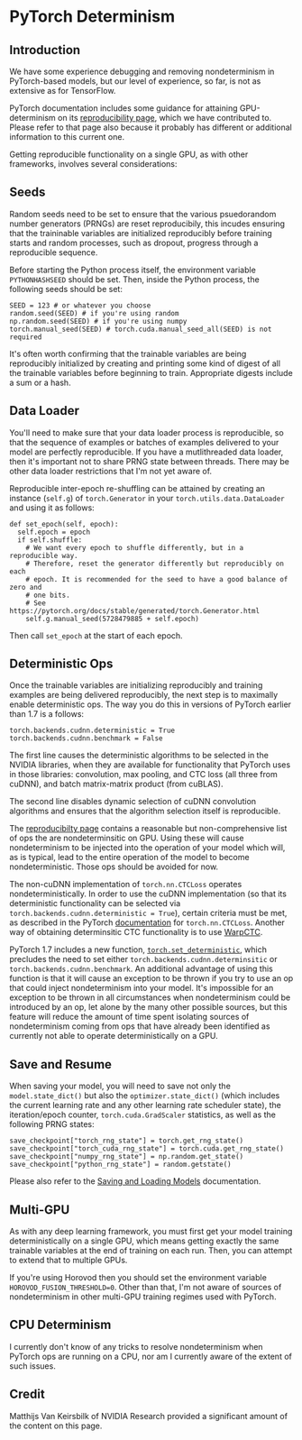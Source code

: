 # PyTorch Determinism

## Introduction

We have some experience debugging and removing nondeterminism in PyTorch-based
models, but our level of experience, so far, is not as extensive as for
TensorFlow.

PyTorch documentation includes some guidance for attaining GPU-determinism on
its [reproducibility page][1], which we have contributed to. Please refer to
that page also because it probably has different or additional information to
this current one.

Getting reproducible functionality on a single GPU, as with other frameworks,
involves several considerations:

## Seeds

Random seeds need to be set to ensure that the various psuedorandom number
generators (PRNGs) are reset reproducibily, this incudes ensuring that the
traininable variables are initialized reproducibly before training starts and
random processes, such as dropout, progress through a reproducible sequence.

Before starting the Python process itself, the environment variable
`PYTHONHASHSEED` should be set. Then, inside the Python process, the following
seeds should be set:

```
SEED = 123 # or whatever you choose
random.seed(SEED) # if you're using random
np.random.seed(SEED) # if you're using numpy
torch.manual_seed(SEED) # torch.cuda.manual_seed_all(SEED) is not required
```

It's often worth confirming that the trainable variables are being reproducibly
initialized by creating and printing some kind of digest of all the trainable
variables before beginning to train. Appropriate digests include a sum or a
hash.

## Data Loader

You'll need to make sure that your data loader process is reproducible, so that
the sequence of examples or batches of examples delivered to your model are
perfectly reproducible. If you have a mutlithreaded data loader, then it's
important not to share PRNG state between threads. There may be other
data loader restrictions that I'm not yet aware of.

Reproducible inter-epoch re-shuffling can be attained by creating
an instance (`self.g`) of `torch.Generator` in your
`torch.utils.data.DataLoader` and using it as follows:

```
def set_epoch(self, epoch):
  self.epoch = epoch
  if self.shuffle:
    # We want every epoch to shuffle differently, but in a reproducible way.
	# Therefore, reset the generator differently but reproducibly on each
	# epoch. It is recommended for the seed to have a good balance of zero and
	# one bits.
	# See https://pytorch.org/docs/stable/generated/torch.Generator.html
    self.g.manual_seed(5728479885 + self.epoch)
```

Then call `set_epoch` at the start of each epoch.

## Deterministic Ops

Once the trainable variables are initializing reproducibly and training
examples are being delivered reproducibly, the next step is to maximally enable
deterministic ops. The way you do this in versions of PyTorch earlier than 1.7
is a follows:

```
torch.backends.cudnn.deterministic = True
torch.backends.cudnn.benchmark = False
```

The first line causes the deterministic algorithms to be selected in the NVIDIA
libraries, when they are available for functionality that PyTorch uses in those
libraries: convolution, max pooling, and CTC loss (all three from cuDNN), and
batch matrix-matrix product (from cuBLAS).

The second line disables dynamic selection of cuDNN convolution algorithms
and ensures that the algorithm selection itself is reproducible.

The [reproducibilty page][1] contains a reasonable but non-comprehensive list of
ops the are nondeterminsitic on GPU. Using these will cause nondeterminism to
be injected into the operation of your model which will, as is typical, lead to
the entire operation of the model to become nondeterministic. Those ops should
be avoided for now.

The non-cuDNN implementation of `torch.nn.CTCLoss` operates
nondeterministically. In order to use the cuDNN implementation (so that its
deterministic functionality can be selected via
`torch.backends.cudnn.deterministic = True`), certain
criteria must be met, as described in the PyTorch [documentation][4] for
`torch.nn.CTCLoss`. Another way of obtaining determinsitic CTC functionality
is to use [WarpCTC][2].

PyTorch 1.7 includes a new function, [`torch.set_deterministic`][5], which
precludes the need to set either `torch.backends.cudnn.determinsitic` or
`torch.backends.cudnn.benchmark`. An additional advantage of using this function
is that it will cause an exception to be thrown if you try to use an op that
could inject nondeterminism into your model. It's impossible for an exception to
be thrown in all circumstances when nondeterminism could be introduced by an op,
let alone by the many other possible sources, but this feature will reduce the
amount of time spent isolating sources of nondeterminism coming from ops that
have already been identified as currently not able to operate deterministically
on a GPU.

## Save and Resume

When saving your model, you will need to save not only the `model.state_dict()`
but also the `optimizer.state_dict()` (which includes the current
learning rate and any other learning rate scheduler state), the iteration/epoch
counter, `torch.cuda.GradScaler` statistics, as well as the following PRNG
states:

```
save_checkpoint["torch_rng_state"] = torch.get_rng_state()
save_checkpoint["torch_cuda_rng_state"] = torch.cuda.get_rng_state()
save_checkpoint["numpy_rng_state"] = np.random.get_state()
save_checkpoint["python_rng_state"] = random.getstate()
```

Please also refer to the [Saving and Loading Models][3] documentation.

## Multi-GPU

As with any deep learning framework, you must first get your model training
deterministically on a single GPU, which means getting exactly the same
trainable variables at the end of training on each run. Then, you can attempt
to extend that to multiple GPUs.

If you're using Horovod then you should set the environment variable
`HOROVOD_FUSION_THRESHOLD=0`. Other than that, I'm not aware of sources of
nondeterminism in other multi-GPU training regimes used with PyTorch.

## CPU Determinism

I currently don't know of any tricks to resolve nondeterminism when PyTorch ops
are running on a CPU, nor am I currently aware of the extent of such issues.

## Credit

Matthijs Van Keirsbilk of NVIDIA Research provided a significant amount of
the content on this page.

[1]: https://pytorch.org/docs/stable/notes/randomness.html
[2]: https://github.com/SeanNaren/warp-ctc
[3]: https://pytorch.org/tutorials/beginner/saving_loading_models.html
[4]: https://pytorch.org/docs/stable/generated/torch.nn.CTCLoss.html
[5]: https://pytorch.org/docs/stable/generated/torch.set_deterministic.html
